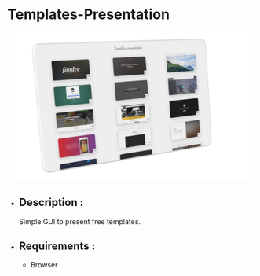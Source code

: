 # Templates-Presentation
 
<p align="center">
    <img src="README_SRC/main_img.png" width="500">
</p>

- ## Description :
  
  Simple GUI to present free templates.

- ## Requirements :
  
  - Browser